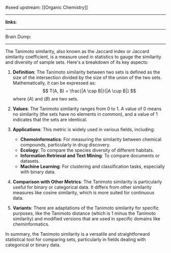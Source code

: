 #seed 
upstream: [[Organic Chemistry]]

---

**links**: 

---

Brain Dump: 

--- 
The Tanimoto similarity, also known as the Jaccard index or Jaccard similarity coefficient, is a measure used in statistics to gauge the similarity and diversity of sample sets. Here's a breakdown of its key aspects:

1. **Definition**: The Tanimoto similarity between two sets is defined as the size of the intersection divided by the size of the union of the two sets. Mathematically, it can be expressed as:
   $$ T(A, B) = \frac{|A \cap B|}{|A \cup B|} $$
   where $( A )$ and $( B )$ are two sets.

2. **Values**: The Tanimoto similarity ranges from 0 to 1. A value of 0 means no similarity (the sets have no elements in common), and a value of 1 indicates that the sets are identical.

3. **Applications**: This metric is widely used in various fields, including:
   - **Chemoinformatics**: For measuring the similarity between chemical compounds, particularly in drug discovery.
   - **Ecology**: To compare the species diversity of different habitats.
   - **Information Retrieval and Text Mining**: To compare documents or datasets.
   - **Machine Learning**: For clustering and classification tasks, especially with binary data.

4. **Comparison with Other Metrics**: The Tanimoto similarity is particularly useful for binary or categorical data. It differs from other similarity measures like cosine similarity, which is more suited for continuous data.

5. **Variants**: There are adaptations of the Tanimoto similarity for specific purposes, like the Tanimoto distance (which is 1 minus the Tanimoto similarity) and modified versions that are used in specific domains like cheminformatics.

In summary, the Tanimoto similarity is a versatile and straightforward statistical tool for comparing sets, particularly in fields dealing with categorical or binary data.
